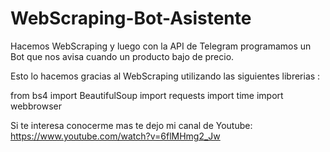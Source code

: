 # WebScraping-Bot-Asistente
Hacemos WebScraping y luego con la API de Telegram programamos un Bot que nos avisa cuando un producto bajo de precio.

Esto lo hacemos gracias al WebScraping utilizando las siguientes librerias : 

from bs4 import BeautifulSoup
import requests
import time
import webbrowser

Si te interesa conocerme mas te dejo mi canal de Youtube:
https://www.youtube.com/watch?v=6flMHmg2_Jw

